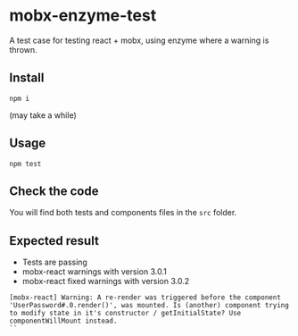 # mobx-enzyme-test
A test case for testing react + mobx, using enzyme where a warning is thrown.

## Install

`npm i`

(may take a while)

## Usage

`npm test`

## Check the code

You will find both tests and components files in the `src` folder.

## Expected result

* Tests are passing
* mobx-react warnings with version 3.0.1
* mobx-react fixed warnings with version 3.0.2

```
[mobx-react] Warning: A re-render was triggered before the component 'UserPassword#.0.render()', was mounted. Is (another) component trying to modify state in it's constructor / getInitialState? Use componentWillMount instead.
``
